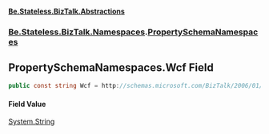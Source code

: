 #### [Be.Stateless.BizTalk.Abstractions](README.md 'README')
### [Be.Stateless.BizTalk.Namespaces](Be.Stateless.BizTalk.Namespaces.md 'Be.Stateless.BizTalk.Namespaces').[PropertySchemaNamespaces](PropertySchemaNamespaces.md 'Be.Stateless.BizTalk.Namespaces.PropertySchemaNamespaces')

## PropertySchemaNamespaces.Wcf Field

```csharp
public const string Wcf = http://schemas.microsoft.com/BizTalk/2006/01/Adapters/WCF-properties;
```

#### Field Value
[System.String](https://docs.microsoft.com/en-us/dotnet/api/System.String 'System.String')